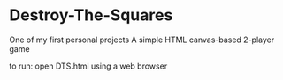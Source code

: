 # Destroy-The-Squares
One of my first personal projects
A simple HTML canvas-based 2-player game 

to run: open DTS.html using a web browser
